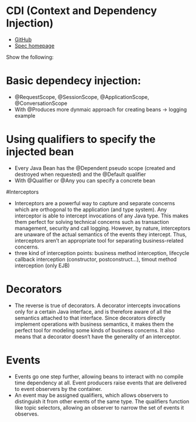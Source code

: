 # CDI (Context and Dependency Injection)

* [GitHub](https://github.com/eclipse-ee4j/cdi)
* [Spec homepage](http://www.cdi-spec.org/)

Show the following:

# Basic dependecy injection: 

* @RequestScope, @SessionScope, @ApplicationScope, @ConversationScope
* With @Produces more dynmaic approach for creating beans -> logging example

# Using qualifiers to specify the injected bean

* Every Java Bean has the @Dependent pseudo scope (created and destroyed when requested) and the @Default qualifier
* With @Qualifier or @Any you can specify a concrete bean

#Interceptors

* Interceptors are a powerful way to capture and separate concerns which are orthogonal to the application (and type system). Any interceptor is able to intercept invocations of any Java type. This makes them perfect for solving technical concerns such as transaction management, security and call logging. However, by nature, interceptors are unaware of the actual semantics of the events they intercept. Thus, interceptors aren’t an appropriate tool for separating business-related concerns.
* three kind of interception points: business method interception, lifecycle callback interception (constructor, postconstruct...), timout method interception (only EJB)

# Decorators

* The reverse is true of decorators. A decorator intercepts invocations only for a certain Java interface, and is therefore aware of all the semantics attached to that interface. Since decorators directly implement operations with business semantics, it makes them the perfect tool for modeling some kinds of business concerns. It also means that a decorator doesn’t have the generality of an interceptor.

# Events

* Events go one step further, allowing beans to interact with no compile time dependency at all. Event producers raise events that are delivered to event observers by the container.
* An event may be assigned qualifiers, which allows observers to distinguish it from other events of the same type. The qualifiers function like topic selectors, allowing an observer to narrow the set of events it observes.

